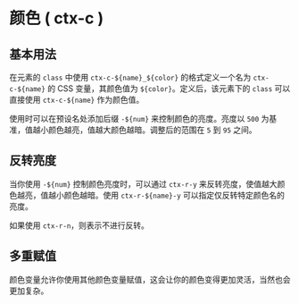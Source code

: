 # 颜色 ( ctx-c )

## 基本用法

在元素的 `class` 中使用 `ctx-c-${name}_${color}` 的格式定义一个名为 `ctx-c-${name}` 的 CSS 变量，其颜色值为 `${color}`。定义后，该元素下的 `class` 可以直接使用 `ctx-c-${name}` 作为颜色值。

使用时可以在预设名处添加后缀 `-${num}` 来控制颜色的亮度。亮度以 `500` 为基准，值越小颜色越亮，值越大颜色越暗。调整后的范围在 `5` 到 `95` 之间。

<demo vue="context-color/base.vue"/>

## 反转亮度

当你使用 `-${num}` 控制颜色亮度时，可以通过 `ctx-r-y` 来反转亮度，使值越大颜色越亮，值越小颜色越暗。使用 `ctx-r-${name}-y` 可以指定仅反转特定颜色名的亮度。

如果使用 `ctx-r-n`，则表示不进行反转。

<demo vue="context-color/reverse.vue"/>

## 多重赋值

颜色变量允许你使用其他颜色变量赋值，这会让你的颜色变得更加灵活，当然也会更加复杂。

<demo vue="context-color/assign.vue"/>
